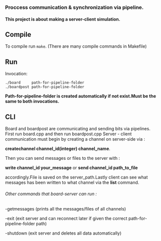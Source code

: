 ### Proccess communication & synchronization via pipeline.

#### This project is about making a server-client simulation.

## Compile

To compile run `make`.
	(There are many compile commands in Makefile)

## Run

Invocation:

	./board     path-for-pipeline-folder
	./boardpost path-for-pipeline-folder

**Path-for-pipeline-folder is created automatically if not exist.Must be the same to both invocations.**

## CLI

Board and boardpost are communicating and sending bits via pipelines.
First run board.cpp and then run boardpost.cpp
Server - client communication must begin by creating a channel on server-side via :

**createchannel channel_id(integer) channel_name**.

Then you can send messages or files to the server with :

**write channel_id your_message** or **send channel_id path_to_file** 

accordingly.File is saved on the server_path.Lastly client can see what messages has been written to what channel via the **list** command.


###### Other commands that board-server can run : 

-getmessages (prints all the messages/files of all channels)

-exit (exit server and can reconnect later if given the correct path-for-pipeline-folder path)

-shutdown (exit server and deletes all data automatically)

